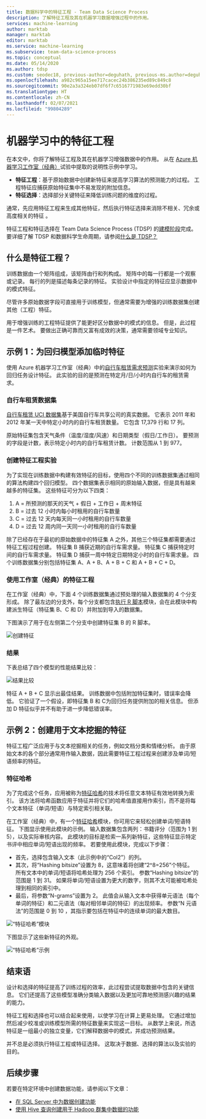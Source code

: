 ```yaml
---
title: 数据科学中的特征工程 - Team Data Science Process
description: 了解特征工程及其在机器学习数据增强过程中的作用。
services: machine-learning
author: marktab
manager: marktab
editor: marktab
ms.service: machine-learning
ms.subservice: team-data-science-process
ms.topic: conceptual
ms.date: 05/14/2020
ms.author: tdsp
ms.custom: seodec18, previous-author=deguhath, previous-ms.author=deguhath, contperfq4
ms.openlocfilehash: a982c965a15ee717cacec24b386235ed89c849c8
ms.sourcegitcommit: 90e2a3a324eb07df6f7c6516771983e69edd30bf
ms.translationtype: HT
ms.contentlocale: zh-CN
ms.lasthandoff: 02/07/2021
ms.locfileid: "99804289"
---
```

# <a name="feature-engineering-in-machine-learning"></a>机器学习中的特征工程

在本文中，你将了解特征工程及其在机器学习增强数据中的作用。 从在 [Azure 机器学习工作室（经典）](../overview-what-is-machine-learning-studio.md#ml-studio-classic-vs-azure-machine-learning-studio)试验中提取的说明性示例中学习。 

* **特征工程**：基于原始数据中创建新特征来提高学习算法的预测能力的过程。 工程特征应捕获原始特征集中不易发现的附加信息。
* **特征选择**：选择部分关键特征来降低训练问题的维度的过程。

通常，先应用特征工程来生成其他特征，然后执行特征选择来消除不相关、冗余或高度相关的特征 。

特征工程和特征选择在 Team Data Science Process (TDSP) 的[建模阶段](lifecycle-modeling.md)完成。 要详细了解 TDSP 和数据科学生命周期，请参阅[什么是 TDSP？](overview.md)

## <a name="what-is-feature-engineering"></a>什么是特征工程？

训练数据由一个矩阵组成，该矩阵由行和列构成。 矩阵中的每一行都是一个观察或记录。 每行的列是描述每条记录的特征。 实验设计中指定的特征应显示数据中的模式特征。

尽管许多原始数据字段可直接用于训练模型，但通常需要为增强的训练数据集创建其他（工程）特征。

用于增强训练的工程特征提供了能更好区分数据中的模式的信息。 但是，此过程是一件艺术。 要做出正确可靠而又富有成效的决策，通常需要领域专业知识。

## <a name="example-1-add-temporal-features-for-a-regression-model"></a>示例 1：为回归模型添加临时特征

使用 Azure 机器学习工作室（经典）中的[自行车租赁需求预测](https://gallery.azure.ai/Experiment/Regression-Demand-estimation-4)实验来演示如何为回归任务设计特征。 此实验的目的是预测在特定月/日/小时内自行车的租赁需求。

### <a name="bike-rental-dataset"></a>自行车租赁数据集

[自行车租赁 UCI 数据集](http://archive.ics.uci.edu/ml/datasets/Bike+Sharing+Dataset/)基于美国自行车共享公司的真实数据。 它表示 2011 年和 2012 年某一天中特定小时内的自行车租赁数量。 它包含 17,379 行和 17 列。

原始特征集包含天气条件（温度/湿度/风速）和日期类型（假日/工作日）。 要预测的字段是计数，表示特定小时内的自行车租赁计数。 计数范围从 1 到 977。

### <a name="create-a-feature-engineering-experiment"></a>创建特征工程实验

为了实现在训练数据中构建有效特征的目标，使用四个不同的训练数据集通过相同的算法构建四个回归模型。 四个数据集表示相同的原始输入数据，但是具有越来越多的特征集。 这些特征可分为以下四类：

1. A = 所预测的那天的天气 + 假日 + 工作日 + 周末特征
2. B = 过去 12 小时内每小时租用的自行车数量
3. C = 过去 12 天内每天同一小时租用的自行车数量
4. D = 过去 12 周内同一天同一小时租用的自行车数量

除了已经存在于最初的原始数据中的特征集 A 之外，其他三个特征集都需要通过特征工程过程创建。 特征集 B 捕获近期的自行车需求量。 特征集 C 捕获特定时间的自行车需求量。 特征集 D 捕获一周中特定日期特定小时的自行车需求量。 四个训练数据集分别包括特征集 A、A + B、A + B + C 和 A + B + C + D。

### <a name="feature-engineering-using-studio-classic"></a>使用工作室（经典）的特征工程

在工作室（经典）中，下面 4 个训练数据集通过预处理的输入数据集的 4 个分支形成。 除了最左边的分支外，每个分支都包含[执行 R 脚本](/machine-learning/studio-module-reference/execute-r-script)模块，会在此模块中构建派生特征（特征集 B、C 和 D）并附加到导入的数据集。

下图演示了用于在左侧第二个分支中创建特征集 B 的 R 脚本。

![创建特征](./media/create-features/addFeature-Rscripts.png)

### <a name="results"></a>结果

下表总结了四个模型的性能结果比较： 

![结果比较](./media/create-features/result1.png)

特征 A + B + C 显示出最佳结果。 训练数据中包括附加特征集时，错误率会降低。 它验证了一个假设，即特征集 B 和 C为回归任务提供附加的相关信息。 但添加 D 特征似乎并不有助于进一步降低错误率。

## <a name="example-2-create-features-for-text-mining"></a><a name="example2"></a> 示例 2：创建用于文本挖掘的特征

特征工程广泛应用于与文本挖掘相关的任务，例如文档分类和情绪分析。 由于原始文本的各个部分通常用作输入数据，因此需要特征工程过程来创建涉及单词/短语频率的特征。

### <a name="feature-hashing"></a>特征哈希

为了完成这个任务，应用被称为[特征哈希](/machine-learning/studio-module-reference/feature-hashing)的技术将任意文本特征有效地转换为索引。 该方法将哈希函数应用于特征并将它们的哈希值直接用作索引，而不是将每个文本特征（单词/短语）与特定索引相关联。

在工作室（经典）中，有一个[特征哈希](/machine-learning/studio-module-reference/feature-hashing)模块，你可用它来轻松创建单词/短语特征。 下图显示使用此模块的示例。 输入数据集包含两列：书籍评分（范围为 1 到 5），以及实际审核内容。 此模块的目标是检索一系列新特征，这些特征显示特定书评中相应单词/短语出现的频率。 若要使用此模块，完成以下步骤：

* 首先，选择包含输入文本（此示例中的“Col2”）的列。
* 其次，将“Hashing bitsize”设置为 8，这意味着将创建“2^8=256”个特征。 所有文本中的单词/短语将哈希处理为 256 个索引。 参数“Hashing bitsize”的范围是 1 到 31。 如果将单词/短语设置为更大的数字，则其不太可能被哈希处理到相同的索引中。
* 最后，将参数“N-grams”设置为 2。 此值会从输入文本中获得单元语法（每个单词的特征）和二元语法（每对相邻单词的特征）的出现频率。 参数“N 元语法”的范围是 0 到 10 ，其指示要包括在特征中的连续单词的最大数目。  

![“特征哈希”模块](./media/create-features/feature-Hashing1.png)

下图显示了这些新特征的外观。

![“特征哈希”示例](./media/create-features/feature-Hashing2.png)

## <a name="conclusion"></a>结束语
设计和选择的特征提高了训练过程的效率，此过程尝试提取数据中包含的关键信息。 它们还提高了这些模型准确分类输入数据以及更加可靠地预测感兴趣的结果的能力。

特征工程和选择也可以结合起来使用，以使学习在计算上更易处理。 它通过增加然后减少校准或训练模型所需的特征数量来实现这一目标。 从数学上来说，所选特征是一组最小的独立变量，它们解释数据中的模式，并成功预测结果。

并不总是必须执行特征工程或特征选择。 这取决于数据、选择的算法以及实验的目的。

## <a name="next-steps"></a>后续步骤

若要在特定环境中创建数据功能，请参阅以下文章：

* [在 SQL Server 中为数据创建功能](create-features-sql-server.md)
* [使用 Hive 查询创建用于 Hadoop 群集中数据的功能](create-features-hive.md)